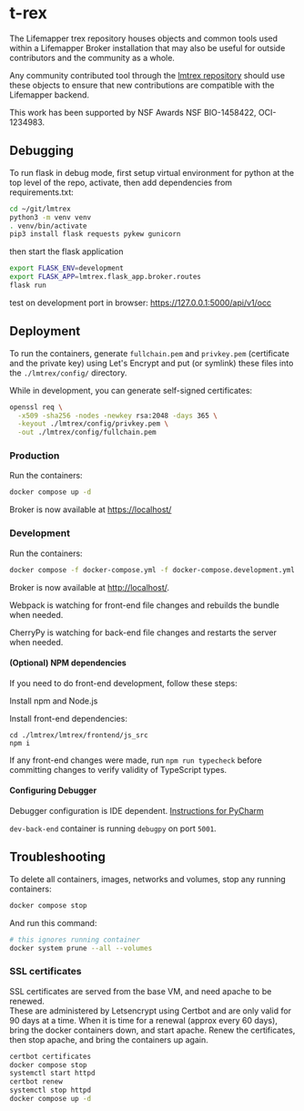 # t-rex

The Lifemapper trex repository houses objects and common tools used within a
Lifemapper Broker installation that may also be useful for outside
contributors and the community as a whole.

Any community contributed tool through the
[lmtrex repository](https://github.com/lifemapper/lmtrex/) should
use these objects to ensure that new contributions are compatible with the
Lifemapper backend.

This work has been supported by NSF Awards NSF BIO-1458422, OCI-1234983.

## Debugging


To run flask in debug mode, first setup virtual environment for python at the 
top level of the repo, activate, then add dependencies from requirements.txt:

```zsh
cd ~/git/lmtrex
python3 -m venv venv
. venv/bin/activate
pip3 install flask requests pykew gunicorn
```

then start the flask application

```zsh
export FLASK_ENV=development
export FLASK_APP=lmtrex.flask_app.broker.routes
flask run
```

test on development port in browser: https://127.0.0.1:5000/api/v1/occ

## Deployment

To run the containers, generate `fullchain.pem` and `privkey.pem` (certificate
and the private key) using Let's Encrypt and put (or symlink) these files into the
`./lmtrex/config/` directory.

While in development, you can generate self-signed certificates:

```zsh
openssl req \
  -x509 -sha256 -nodes -newkey rsa:2048 -days 365 \
  -keyout ./lmtrex/config/privkey.pem \
  -out ./lmtrex/config/fullchain.pem
```

### Production

Run the containers:

```zsh
docker compose up -d
```

Broker is now available at [https://localhost/](https://localhost:443)

### Development

Run the containers:

```zsh
docker compose -f docker-compose.yml -f docker-compose.development.yml up
```

Broker is now available at [http://localhost/](http://localhost:443).

Webpack is watching for front-end file changes and rebuilds the bundle when
needed.

CherryPy is watching for back-end file changes and restarts the server when
needed.

#### (Optional) NPM dependencies

If you need to do front-end development, follow these steps:

Install npm and Node.js

Install front-end dependencies:

```
cd ./lmtrex/lmtrex/frontend/js_src
npm i
```

If any front-end changes were made, run `npm run typecheck` before
committing changes to verify validity of TypeScript types.

#### Configuring Debugger

Debugger configuration is IDE dependent. [Instructions for
PyCharm](https://kartoza.com/en/blog/using-docker-compose-based-python-interpreter-in-pycharm/)

`dev-back-end` container is running `debugpy` on port `5001`.

## Troubleshooting

To delete all containers, images, networks and volumes, stop any running
containers:

```zsh
docker compose stop
```

And run this command:

```zsh
# this ignores running container
docker system prune --all --volumes
```

### SSL certificates

SSL certificates are served from the base VM, and need apache to be renewed.  
These are administered by Letsencrypt using Certbot and are only valid for 90 days at
a time. When it is time for a renewal (approx every 60 days), bring the docker
containers down, and start apache. Renew the certificates, then stop apache,
and bring the containers up again.

```zsh
certbot certificates
docker compose stop
systemctl start httpd
certbot renew
systemctl stop httpd
docker compose up -d
```
